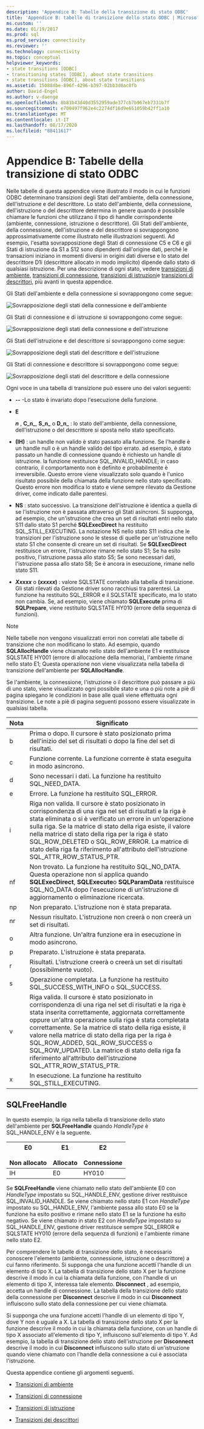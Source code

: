 ```yaml
---
description: 'Appendice B: Tabelle della transizione di stato ODBC'
title: 'Appendice B: tabelle di transizione dello stato ODBC | Microsoft Docs'
ms.custom: ''
ms.date: 01/19/2017
ms.prod: sql
ms.prod_service: connectivity
ms.reviewer: ''
ms.technology: connectivity
ms.topic: conceptual
helpviewer_keywords:
- state transitions [ODBC]
- transitioning states [ODBC], about state transitions
- state transitions [ODBC], about state transitions
ms.assetid: 15088dbe-896f-4296-b397-02bb3d0ac0fb
author: David-Engel
ms.author: v-daenge
ms.openlocfilehash: 8b81b43d40d3552959ade377cb7b967eb7331b7f
ms.sourcegitcommit: e700497f962e4c2274df16d9e651059b42ff1a10
ms.translationtype: MT
ms.contentlocale: it-IT
ms.lasthandoff: 08/17/2020
ms.locfileid: "88411617"
---
```

# <a name="appendix-b-odbc-state-transition-tables"></a>Appendice B: Tabelle della transizione di stato ODBC
Nelle tabelle di questa appendice viene illustrato il modo in cui le funzioni ODBC determinano transizioni degli Stati dell'ambiente, della connessione, dell'istruzione e del descrittore. Lo stato dell'ambiente, della connessione, dell'istruzione o del descrittore determina in genere quando è possibile chiamare le funzioni che utilizzano il tipo di handle corrispondente (ambiente, connessione, istruzione o descrittore). Gli Stati dell'ambiente, della connessione, dell'istruzione e del descrittore si sovrappongono approssimativamente come illustrato nelle illustrazioni seguenti. Ad esempio, l'esatta sovrapposizione degli Stati di connessione C5 e C6 e gli Stati di istruzione da S1 a S12 sono dipendenti dall'origine dati, perché le transazioni iniziano in momenti diversi in origini dati diverse e lo stato del descrittore D1i (descrittore allocato in modo implicito) dipende dallo stato di qualsiasi istruzione. Per una descrizione di ogni stato, vedere [transizioni di ambiente](../../../odbc/reference/appendixes/environment-transitions.md), [transizioni di connessione](../../../odbc/reference/appendixes/connection-transitions.md), [transizioni di istruzioni](../../../odbc/reference/appendixes/statement-transitions.md)e [transizioni di descrittori](../../../odbc/reference/appendixes/descriptor-transitions.md), più avanti in questa appendice.  
  
 Gli Stati dell'ambiente e della connessione si sovrappongono come segue:  
  
 ![Sovrapposizione degli stati della connessione e dell'ambiente](../../../odbc/reference/appendixes/media/app01.gif "app01")  
  
 Gli Stati di connessione e di istruzione si sovrappongono come segue:  
  
 ![Sovrapposizione degli stati della connessione e dell'istruzione](../../../odbc/reference/appendixes/media/app02.gif "app02,")  
  
 Gli Stati dell'istruzione e del descrittore si sovrappongono come segue:  
  
 ![Sovrapposizione degli stati del descrittore e dell'istruzione](../../../odbc/reference/appendixes/media/app03.gif "app03")  
  
 Gli Stati di connessione e descrittore si sovrappongono come segue:  
  
 ![Sovrapposizione degli stati del descrittore e della connessione](../../../odbc/reference/appendixes/media/app04.gif "app04")  
  
 Ogni voce in una tabella di transizione può essere uno dei valori seguenti:  
  
-   **--** -Lo stato è invariato dopo l'esecuzione della funzione.  
  
-   **E**  

     **_n_** , **C_n_**, **S_n_** o **D_n_** : lo stato dell'ambiente, della connessione, dell'istruzione o del descrittore si sposta nello stato specificato.  
 
-   **(IH)** : un handle non valido è stato passato alla funzione. Se l'handle è un handle null o è un handle valido del tipo errato. ad esempio, è stato passato un handle di connessione quando è richiesto un handle di istruzione. la funzione restituisce SQL_INVALID_HANDLE; in caso contrario, il comportamento non è definito e probabilmente è irreversibile. Questo errore viene visualizzato solo quando è l'unico risultato possibile della chiamata della funzione nello stato specificato. Questo errore non modifica lo stato e viene sempre rilevato da Gestione driver, come indicato dalle parentesi.  
  
-   **NS** : stato successivo. La transizione dell'istruzione è identica a quella di se l'istruzione non è passata attraverso gli Stati asincroni. Si supponga, ad esempio, che un'istruzione che crea un set di risultati entri nello stato S11 dallo stato S1 perché **SQLExecDirect** ha restituito SQL_STILL_EXECUTING. La notazione NS nello stato S11 indica che le transizioni per l'istruzione sono le stesse di quelle per un'istruzione nello stato S1 che consente di creare un set di risultati. Se **SQLExecDirect** restituisce un errore, l'istruzione rimane nello stato S1; Se ha esito positivo, l'istruzione passa allo stato S5; Se sono necessari dati, l'istruzione passa allo stato S8; Se è ancora in esecuzione, rimane nello stato S11.  

-   **_Xxxxx_**  o **(*xxxxx*)** : valore SQLSTATE correlato alla tabella di transizione. Gli stati rilevati da Gestione driver sono racchiusi tra parentesi. La funzione ha restituito SQL_ERROR e il SQLSTATE specificato, ma lo stato non cambia. Se, ad esempio, viene chiamato **SQLExecute** prima di **SQLPrepare**, viene restituito SQLSTATE HY010 (errore della sequenza di funzioni).  

> [!NOTE]  
>  Nelle tabelle non vengono visualizzati errori non correlati alle tabelle di transizione che non modificano lo stato. Ad esempio, quando **SQLAllocHandle** viene chiamato nello stato dell'ambiente E1 e restituisce SQLSTATE HY001 (errore di allocazione della memoria), l'ambiente rimane nello stato E1; Questa operazione non viene visualizzata nella tabella di transizione dell'ambiente per **SQLAllocHandle**.  
  
 Se l'ambiente, la connessione, l'istruzione o il descrittore può passare a più di uno stato, viene visualizzato ogni possibile stato e una o più note a piè di pagina spiegano le condizioni in base alle quali viene effettuata ogni transizione. Le note a piè di pagina seguenti possono essere visualizzate in qualsiasi tabella.  
  
|Nota|Significato|  
|--------------|-------------|  
|b|Prima o dopo. Il cursore è stato posizionato prima dell'inizio del set di risultati o dopo la fine del set di risultati.|  
|c|Funzione corrente. La funzione corrente è stata eseguita in modo asincrono.|  
|d|Sono necessari i dati. La funzione ha restituito SQL_NEED_DATA.|  
|e|Errore. La funzione ha restituito SQL_ERROR.|  
|i|Riga non valida. Il cursore è stato posizionato in corrispondenza di una riga nel set di risultati e la riga è stata eliminata o si è verificato un errore in un'operazione sulla riga. Se la matrice di stato della riga esiste, il valore nella matrice di stato della riga per la riga è stato SQL_ROW_DELETED o SQL_ROW_ERROR. La matrice di stato della riga fa riferimento all'attributo dell'istruzione SQL_ATTR_ROW_STATUS_PTR.|  
|nf|Non trovato. La funzione ha restituito SQL_NO_DATA. Questa operazione non si applica quando **SQLExecDirect**, **SQLExecute**o **SQLParamData** restituisce SQL_NO_DATA dopo l'esecuzione di un'istruzione di aggiornamento o eliminazione ricercata.|  
|np|Non preparato. L'istruzione non è stata preparata.|  
|nr|Nessun risultato. L'istruzione non creerà o non creerà un set di risultati.|  
|o|Altra funzione. Un'altra funzione era in esecuzione in modo asincrono.|  
|p|Preparato. L'istruzione è stata preparata.|  
|r|Risultati. L'istruzione creerà o creerà un set di risultati (possibilmente vuoto).|  
|s|Operazione completata. La funzione ha restituito SQL_SUCCESS_WITH_INFO o SQL_SUCCESS.|  
|v|Riga valida. Il cursore è stato posizionato in corrispondenza di una riga nel set di risultati e la riga è stata inserita correttamente, aggiornata correttamente oppure un'altra operazione sulla riga è stata completata correttamente. Se la matrice di stato della riga esiste, il valore nella matrice di stato della riga per la riga è SQL_ROW_ADDED, SQL_ROW_SUCCESS o SQL_ROW_UPDATED. La matrice di stato della riga fa riferimento all'attributo dell'istruzione SQL_ATTR_ROW_STATUS_PTR.|  
|x|In esecuzione. La funzione ha restituito SQL_STILL_EXECUTING.|  
  
## <a name="sqlfreehandle"></a>SQLFreeHandle  
 In questo esempio, la riga nella tabella di transizione dello stato dell'ambiente per **SQLFreeHandle** quando *HandleType* è SQL_HANDLE_ENV è la seguente.  
  
|E0<br /><br /> Non allocato|E1<br /><br /> Allocato|E2<br /><br /> Connessione|  
|------------------------|----------------------|-----------------------|  
|IH|E0|HY010|  
  
 Se **SQLFreeHandle** viene chiamato nello stato dell'ambiente E0 con *HandleType* impostato su SQL_HANDLE_ENV, gestione driver restituisce SQL_INVALID_HANDLE. Se viene chiamato nello stato E1 con *HandleType* impostato su SQL_HANDLE_ENV, l'ambiente passa allo stato E0 se la funzione ha esito positivo e rimane nello stato E1 se la funzione ha esito negativo. Se viene chiamato in stato E2 con *HandleType* impostato su SQL_HANDLE_ENV, gestione driver restituisce sempre SQL_ERROR e SQLSTATE HY010 (errore della sequenza di funzioni) e l'ambiente rimane nello stato E2.  
  
 Per comprendere le tabelle di transizione dello stato, è necessario conoscere l'elemento (ambiente, connessione, istruzione o descrittore) a cui fanno riferimento. Si supponga che una funzione accetti l'handle di un elemento di tipo X. La tabella di transizione dello stato X per la funzione descrive il modo in cui la chiamata della funzione, con l'handle di un elemento di tipo X, interessa tale elemento. **Disconnect** , ad esempio, accetta un handle di connessione. La tabella della transizione dello stato della connessione per **Disconnect** descrive il modo in cui **Disconnect** influiscono sullo stato della connessione per cui viene chiamata.  
  
 Si supponga che una funzione accetti l'handle di un elemento di tipo Y, dove Y non è uguale a X. La tabella di transizione dello stato X per la funzione descrive il modo in cui la chiamata della funzione, con un handle di tipo X associato all'elemento di tipo Y, influiscono sull'elemento di tipo Y. Ad esempio, la tabella di transizione dello stato dell'istruzione per **Disconnect** descrive il modo in cui **Disconnect** influiscono sullo stato di un'istruzione quando viene chiamato con l'handle della connessione a cui è associata l'istruzione.  
  
 Questa appendice contiene gli argomenti seguenti.  
  
-   [Transizioni di ambiente](../../../odbc/reference/appendixes/environment-transitions.md)  
  
-   [Transizioni di connessione](../../../odbc/reference/appendixes/connection-transitions.md)  
  
-   [Transizioni di istruzione](../../../odbc/reference/appendixes/statement-transitions.md)  
  
-   [Transizioni dei descrittori](../../../odbc/reference/appendixes/descriptor-transitions.md)
